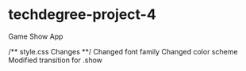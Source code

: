 # techdegree-project-4
Game Show App

/** style.css Changes **/
Changed font family
Changed color scheme
Modified transition for .show